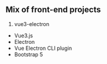 ## Mix of front-end projects

1. vue3-electron
  - Vue3.js
  - Electron
  - Vue Electron CLI plugin
  - Bootstrap 5 
  